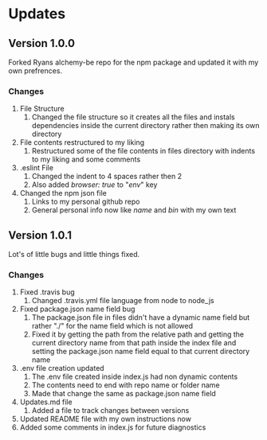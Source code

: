 # Updates

## Version 1.0.0

Forked Ryans alchemy-be repo for the npm package and updated it with my own prefrences.

### Changes

1. File Structure
   1. Changed the file structure so it creates all the files and instals dependencies inside the current directory rather then making its own directory
2. File contents restructured to my liking
   1. Restructured some of the file contents in files directory with indents to my liking and some comments
3. .eslint File
   1. Changed the indent to 4 spaces rather then 2
   2. Also added *browser: true* to "*env*" key
4. Changed the npm json file
   1. Links to my personal github repo
   2. General personal info now like *name* and *bin* with my own text

## Version 1.0.1

Lot's of little bugs and little things fixed.

### Changes

1. Fixed .travis bug
   1. Changed .travis.yml file language from node to node_js
2. Fixed package.json name field bug
   1. The package.json file in files didn't have a dynamic name field but rather "./" for the name field which is not allowed
   2. Fixed it by getting the path from the relative path and getting the current directory name from that path inside the index file and setting the package.json name field equal to that current directory name
3. .env file creation updated
   1. The .env file created inside index.js had non dynamic contents
   2. The contents need to end with repo name or folder name
   3. Made that change the same as package.json name field
4. Updates.md file
   1. Added a file to track changes between versions
5. Updated README file with my own instructions now
6. Added some comments in index.js for future diagnostics

